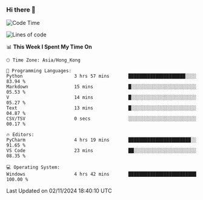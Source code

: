 ### Hi there 👋

<!--
**RoiexLee/RoiexLee** is a ✨ _special_ ✨ repository because its `README.md` (this file) appears on your GitHub profile.

Here are some ideas to get you started:

- 🔭 I’m currently working on ...
- 🌱 I’m currently learning ...
- 👯 I’m looking to collaborate on ...
- 🤔 I’m looking for help with ...
- 💬 Ask me about ...
- 📫 How to reach me: ...
- 😄 Pronouns: ...
- ⚡ Fun fact: ...
-->

<!--START_SECTION:waka-->
![Code Time](http://img.shields.io/badge/Code%20Time-730%20hrs%204%20mins-blue)

![Lines of code](https://img.shields.io/badge/From%20Hello%20World%20I%27ve%20Written-38.4%20thousand%20lines%20of%20code-blue)

📊 **This Week I Spent My Time On** 

```text
🕑︎ Time Zone: Asia/Hong_Kong

💬 Programming Languages: 
Python                   3 hrs 57 mins       █████████████████████░░░░   83.94 % 
Markdown                 15 mins             █░░░░░░░░░░░░░░░░░░░░░░░░   05.53 % 
V                        14 mins             █░░░░░░░░░░░░░░░░░░░░░░░░   05.27 % 
Text                     13 mins             █░░░░░░░░░░░░░░░░░░░░░░░░   04.87 % 
CSV/TSV                  0 secs              ░░░░░░░░░░░░░░░░░░░░░░░░░   00.17 % 

🔥 Editors: 
PyCharm                  4 hrs 19 mins       ███████████████████████░░   91.65 % 
VS Code                  23 mins             ██░░░░░░░░░░░░░░░░░░░░░░░   08.35 % 

💻 Operating System: 
Windows                  4 hrs 42 mins       █████████████████████████   100.00 % 
```


 Last Updated on 02/11/2024 18:40:10 UTC
<!--END_SECTION:waka-->
